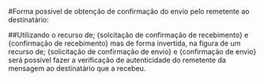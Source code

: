 #Forma possivel de obtenção de confirmação do envio pelo remetente ao destinatário:

##Utilizando o recurso de; {solcitação de confirmação de recebimento} e {confirmação de recebimento} mas de forma invertida, na figura de um recurso de; {solicitação de confirmação de envio} e {confirmação de envio} será possivel fazer a verificação de autenticidade do remetente da mensagem ao destinatário que a recebeu.

